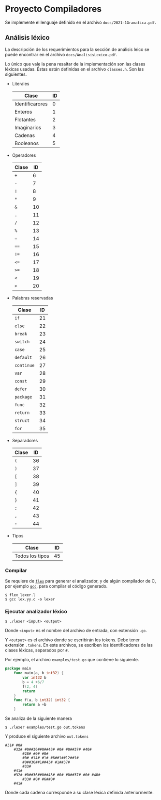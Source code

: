 # Proyecto Compiladores

Se implemente el lenguaje definido en el archivo `docs/2021-1Gramatica.pdf`.

## Análisis léxico

La descripción de los requerimientos para la sección de análisis leico se puede encontrar en el archivo `docs/AnalisisLexico.pdf`.

Lo único que vale la pena resaltar de la implementación son las clases léxicas usadas. Éstas están definidas en el archivo `classes.h`. Son las siguientes.

* Literales
  
    | Clase           | ID  |
    | --------------- | --- |
    | Identificarores | 0   |
    | Enteros         | 1   |
    | Flotantes       | 2   |
    | Imaginarios     | 3   |
    | Cadenas         | 4   |
    | Booleanos       | 5   |

* Operadores

    | Clase | ID  |
    | ----- | --- |
    | `+`   | 6   |
    | `-`   | 7   |
    | `!`   | 8   |
    | `*`   | 9   |
    | `&`   | 10  |
    | `.`   | 11  |
    | `/`   | 12  |
    | `%`   | 13  |
    | `=`   | 14  |
    | `==`  | 15  |
    | `!=`  | 16  |
    | `<=`  | 17  |
    | `>=`  | 18  |
    | `<`   | 19  |
    | `>`   | 20  |

* Palabras reservadas

    | Clase      | ID  |
    | ---------- | --- |
    | `if`       | 21  |
    | `else`     | 22  |
    | `break`    | 23  |
    | `switch`   | 24  |
    | `case`     | 25  |
    | `default`  | 26  |
    | `continue` | 27  |
    | `var`      | 28  |
    | `const`    | 29  |
    | `defer`    | 30  |
    | `package`  | 31  |
    | `func`     | 32  |
    | `return`   | 33  |
    | `struct`   | 34  |
    | `for`      | 35  |

* Separadores

    | Clase | ID  |
    | ----- | --- |
    | `(`   | 36  |
    | `)`   | 37  |
    | `[`   | 38  |
    | `]`   | 39  |
    | `{`   | 40  |
    | `}`   | 41  |
    | `;`   | 42  |
    | `,`   | 43  |
    | `:`   | 44  |

* Tipos

    | Clase           | ID  |
    | --------------- | --- |
    | Todos los tipos | 45  |

### Compilar

Se requiere de [`flex`](https://github.com/westes/flex/) para generar el analizador, y de algún compilador de C, por ejemplo [`gcc`](https://gcc.gnu.org/), para compilar el código generado.

```console
$ flex lexer.l
$ gcc lex.yy.c -o lexer
```

### Ejecutar analizador léxico

```console
$ ./lexer <input> <output>
```

Donde `<input>` es el nombre del archivo de entrada, con extensión `.go`.

Y `<output>` es el archivo donde se escribirán los tokens. Debe tener extensión `.tokens`. En este archivos, se escriben los identificadores de las clases léxicas, separados por `#`.

Por ejemplo, el archivo `examples/test.go` que contiene lo siguiente.

```go
package main
    func main(a, b int32) {
        var int32 b
        b = 4 +6/7
        f(2, 4)
        return
    }
    func f(a, b int32) int32 {
        return a +b
    }
```

Se analiza de la siguiente manera

```console
$ ./lexer examples/test.go out.tokens
```

Y produce el siguiente archivo `out.tokens`

```console
#31# #0#
    #32# #0##36##0##43# #0# #0##37# #40#
        #28# #0# #0#
        #0# #14# #1# #6##1##12##1#
        #0##36##1##43# #1##37#
        #33#
    #41#
    #32# #0##36##0##43# #0# #0##37# #0# #40#
        #33# #0# #6##0#
    #41#
```

Donde cada cadena corresponde a su clase léxica definida anteriormente.
